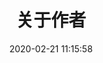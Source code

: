 ---
title: 关于作者
Antuor: AnSwEr(Weijie Yuan)
comments: false
date: 2020-02-21 11:15:58
type: "about"
---